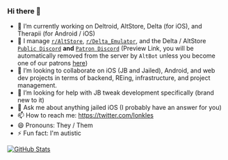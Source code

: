 ### Hi there 👋

- 🔭 I’m currently working on Deltroid, AltStore, Delta (for iOS), and Therapii (for Android / iOS)
- 🌱 I manage [`r/AltStore`](https://bit.ly/altstore-reddit), [`r/Delta_Emulator`](), and the Delta / AltStore [`Public Discord`](https://bit.ly/altmember-public-discord) **and** [`Patron Discord`](https://bit.ly/altpatron-preview) (Preview Link, you will be automatically removed from the server by `AltBot` unless you become one of our patrons [here](http://bit.ly/rileytestut-patreon))
- 👯 I’m looking to collaborate on iOS (JB and Jailed), Android, and web dev projects in terms of backend, REing, infrastructure, and project management.
- 🤔 I’m looking for help with JB tweak development specifically (brand new to it)
- 💬 Ask me about anything jailed iOS (I probably have an answer for you)
- 📫 How to reach me: https://twitter.com/lonkles
- 😄 Pronouns: They / Them
- ⚡ Fun fact: I'm autistic


[![GitHub Stats](https://github-readme-stats.vercel.app/api?username=Lonkle&count_private=true)](https://github.com/anuraghazra/github-readme-stats)
